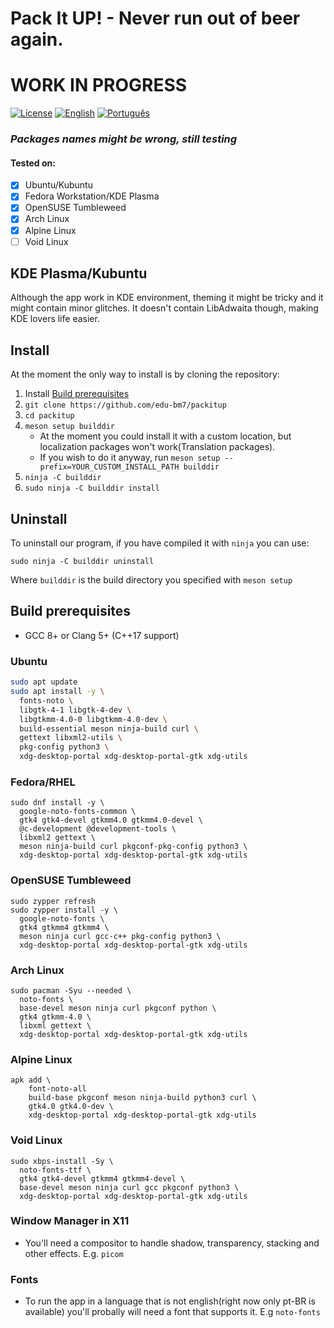 # Pack It UP! - Never run out of beer again.
# WORK IN PROGRESS
[![License](https://img.shields.io/badge/License-GPLv3-blue)](./LICENSE)
[![English](https://img.shields.io/badge/README-en--US-blue)](./README.md)
[![Português](https://img.shields.io/badge/README-pt--BR-green)](./README.pt-BR.md)
### ***Packages names might be wrong, still testing*** 
#### Tested on:
- [x] Ubuntu/Kubuntu
- [x] Fedora Workstation/KDE Plasma
- [x] OpenSUSE Tumbleweed
- [x] Arch Linux
- [x] Alpine Linux
- [ ] Void Linux
## KDE Plasma/Kubuntu
Although the app work in KDE environment, theming it might be tricky and it might contain minor glitches. It doesn't contain LibAdwaita though, making KDE lovers life easier.
## Install
At the moment the only way to install is by cloning the repository:

1. Install [Build prerequisites](#build-prerequisites)
2. `git clone https://github.com/edu-bm7/packitup`
3. `cd packitup`
4. `meson setup builddir`
    - At the moment you could install it with a custom location, but localization packages won't work(Translation packages). 
    - If you wish to do it anyway, run `meson setup --prefix=YOUR_CUSTOM_INSTALL_PATH builddir`
5. `ninja -C builddir`
6. `sudo ninja -C builddir install`

## Uninstall
To uninstall our program, if you have compiled it with `ninja` you can use:
```
sudo ninja -C builddir uninstall
```
Where `builddir` is the build directory you specified with `meson setup`


## Build prerequisites

- GCC 8+ or Clang 5+ (C++17 support)

### Ubuntu
```sh
sudo apt update
sudo apt install -y \
  fonts-noto \
  libgtk-4-1 libgtk-4-dev \
  libgtkmm-4.0-0 libgtkmm-4.0-dev \
  build-essential meson ninja-build curl \
  gettext libxml2-utils \
  pkg-config python3 \
  xdg-desktop-portal xdg-desktop-portal-gtk xdg-utils
```

### Fedora/RHEL
```
sudo dnf install -y \
  google-noto-fonts-common \
  gtk4 gtk4-devel gtkmm4.0 gtkmm4.0-devel \
  @c-development @development-tools \
  libxml2 gettext \
  meson ninja-build curl pkgconf-pkg-config python3 \
  xdg-desktop-portal xdg-desktop-portal-gtk xdg-utils
```

### OpenSUSE Tumbleweed
```
sudo zypper refresh
sudo zypper install -y \
  google-noto-fonts \
  gtk4 gtkmm4 gtkmm4 \
  meson ninja curl gcc-c++ pkg-config python3 \
  xdg-desktop-portal xdg-desktop-portal-gtk xdg-utils
```

### Arch Linux
```
sudo pacman -Syu --needed \
  noto-fonts \
  base-devel meson ninja curl pkgconf python \
  gtk4 gtkmm-4.0 \
  libxml gettext \
  xdg-desktop-portal xdg-desktop-portal-gtk xdg-utils
```

### Alpine Linux
```
apk add \
    font-noto-all
    build-base pkgconf meson ninja-build python3 curl \
    gtk4.0 gtk4.0-dev \
    xdg-desktop-portal xdg-desktop-portal-gtk xdg-utils
```

### Void Linux
```
sudo xbps-install -Sy \
  noto-fonts-ttf \
  gtk4 gtk4-devel gtkmm4 gtkmm4-devel \
  base-devel meson ninja curl gcc pkgconf python3 \
  xdg-desktop-portal xdg-desktop-portal-gtk xdg-utils
```

### Window Manager in X11
- You'll need a compositor to handle shadow, transparency, stacking and other effects.
E.g. `picom`

### Fonts
- To run the app in a language that is not english(right now only pt-BR is available)
you'll probally will need a font that supports it. E.g `noto-fonts`
